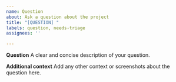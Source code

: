 ```yaml
---
name: Question
about: Ask a question about the project
title: "[QUESTION] "
labels: question, needs-triage
assignees: ''

---
```


**Question**
A clear and concise description of your question.

**Additional context**
Add any other context or screenshots about the question here. 